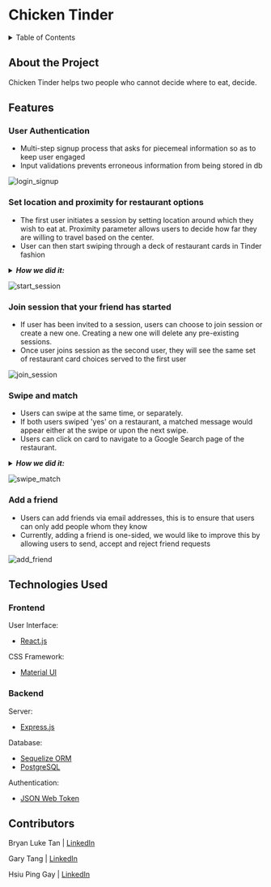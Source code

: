<h1> Chicken Tinder </h1>

<details>
<summary>Table of Contents</summary>
<br>
 <ol> 
    <li> <a href="#about"> About the Project </a></li>
    <li> <a href="#features"> Features </a></li>
   <li> <a href="#tech-used"> Technologies Used </a></li>
  <li> <a href="#contributors"> Contributors </a></li>
  </ol>
</details>

<div id="about">
 <h2> About the Project </h2>
Chicken Tinder helps two people who cannot decide where to eat, decide. 
</div>

<h2 id="features"> Features </h2>

<h3> User Authentication </h3>

<ul>
 <li>Multi-step signup process that asks for piecemeal information so as to keep user engaged</li>
 <li>Input validations prevents erroneous information from being stored in db</li>
</ul>

![login_signup](https://user-images.githubusercontent.com/85098526/162946846-ddddd5cc-464b-49e8-8da4-b910da0da167.gif)

<h3> Set location and proximity for restaurant options </h3>

<ul>
 <li>The first user initiates a session by setting location around which they wish to eat at. Proximity parameter allows users to decide how far they are willing to travel based on the center.</li>
 <li>User can then start swiping through a deck of restaurant cards in Tinder fashion</li>
</ul>

<details>
 <summary><i> <b>How we did it:</b> </i></summary>
<ul>
<li>We used react-google-maps API to create an autocomplete input bar and corresponding map that would display the location that the user chooses.</li>
 <li>We used various MUI components to create a user-friendly multi-step form. </li>
  <li>Information about center, radius, cuisine type will be sent to the backend which queries the Google Maps API.</li>
  <li>Google Maps API returns an array of 20 restaurants which the backend (1) saves in db and then (2) sends to frontend. Restaurant results are saved in db so that it's retrievable later on for the second user</li>
  </ul>
 </details>

![start_session](https://user-images.githubusercontent.com/85098526/162947028-7843def2-7070-49c5-994d-518907affdf9.gif)

<h3> Join session that your friend has started </h3>

<ul>
 <li>If user has been invited to a session, users can choose to join session or create a new one. Creating a new one will delete any pre-existing sessions.</li>
 <li>Once user joins session as the second user, they will see the same set of restaurant card choices served to the first user</li>
</ul>

![join_session](https://user-images.githubusercontent.com/85098526/162947118-11c4154f-cefc-4216-9d46-16c4e56ced5d.gif)

<h3> Swipe and match </h3>

<ul>
 <li>Users can swipe at the same time, or separately.</li>
 <li>If both users swiped 'yes' on a restaurant, a matched message would appear either at the swipe or upon the next swipe.</li>
 <li>Users can click on card to navigate to a Google Search page of the restaurant.</li>
</ul>

<details>
 <summary><i> <b>How we did it:</b> </i></summary>
<ul>
<li>Restaurant results from Google Maps API is sent to frontend and saved in db when first user initiates session</li>
 <li>Frontend retrieves these results from db via GET request when second user joins session</li>
 <li>Restaurant name and photo is rendered using react-tinder-cards API which also provides the swipe functionality</li>
 <li>After every swipe, swipe details are stored in db and checked against existing data to see if there is a match</li>
 <li>Once there is a match, backend sends match success information to the frontend to render success message</li>
  </ul>
 </details>

![swipe_match](https://user-images.githubusercontent.com/85098526/162947415-fb5621e8-5825-4df6-ac96-3649843eb440.gif)

<h3> Add a friend </h3>

<ul>
 <li>Users can add friends via email addresses, this is to ensure that users can only add people whom they know</li>
 <li>Currently, adding a friend is one-sided, we would like to improve this by allowing users to send, accept and reject friend requests</li>
</ul>

![add_friend](https://user-images.githubusercontent.com/85098526/162947199-9f8d5943-f1ec-4c08-9792-f48702215a9c.gif)

<div id="tech-used">
<h2> Technologies Used </h2>
 
 <h3>Frontend</h3>
 
 User Interface:
 <ul>
  <li><a href="https://reactjs.org/" target="_blank"> React.js <a/></li>
 </ul>
 
 CSS Framework:
 <ul>
  <li><a href="https://mui.com/" target="_blank"> Material UI <a/></li> 
 </ul>
 
 <h3> Backend </h3>
 
 Server:
 <ul>
   <li><a href="https://expressjs.com/" target="_blank"> Express.js <a/></li>
 </ul>
 
  Database:
 <ul>
   <li><a href="https://sequelize.org/" target="_blank"> Sequelize ORM <a/></li> 
   <li><a href="https://www.postgresql.org/" target="_blank"> PostgreSQL <a/></li>
 </ul>
 
 Authentication:
 <ul>
   <li><a href="https://jwt.io/" target="_blank"> JSON Web Token <a/></li>
 </ul>
 
 <h2 id="contributors"> Contributors </h2>

Bryan Luke Tan | <a href="https://www.linkedin.com/in/bryan-luke-138a901b6" target="_blank"> LinkedIn<a/>

 Gary Tang | <a href="https://www.linkedin.com/in/garytangyc/" target="_blank"> LinkedIn<a/>
 
Hsiu Ping Gay | <a href="https://www.linkedin.com/in/hsiupinggay" target="_blank"> LinkedIn<a/>

 
